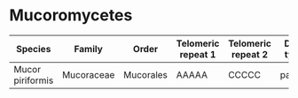 # Mucoromycetes

| Species | Family | Order | Telomeric repeat 1 | Telomeric repeat 2 | Data type |
| -- | --- | --- | --- | --- | --- |
| Mucor piriformis | Mucoraceae | Mucorales | AAAAA | CCCCC | pacbio |
